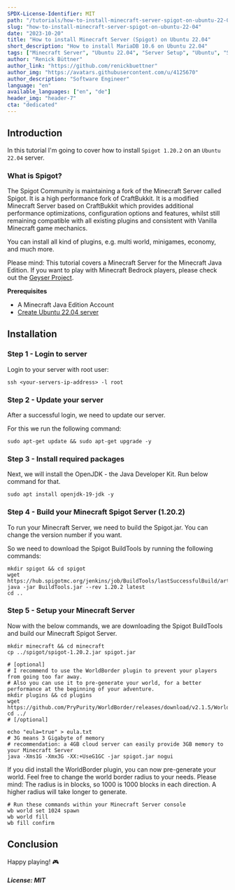 ```yaml
---
SPDX-License-Identifier: MIT
path: "/tutorials/how-to-install-minecraft-server-spigot-on-ubuntu-22-04"
slug: "how-to-install-minecraft-server-spigot-on-ubuntu-22-04"
date: "2023-10-20"
title: "How to install Minecraft Server (Spigot) on Ubuntu 22.04"
short_description: "How to install MariaDB 10.6 on Ubuntu 22.04"
tags: ["Minecraft Server", "Ubuntu 22.04", "Server Setup", "Ubuntu", "Spigot"]
author: "Renick Büttner"
author_link: "https://github.com/renickbuettner"
author_img: "https://avatars.githubusercontent.com/u/4125670"
author_description: "Software Engineer"
language: "en"
available_languages: ["en", "de"]
header_img: "header-7"
cta: "dedicated"
---
```


## Introduction

In this tutorial I'm going to cover how to install `Spigot 1.20.2` on an `Ubuntu 22.04` server. 

### What is Spigot?

The Spigot Community is maintaining a fork of the Minecraft Server called Spigot. 
It is a high performance fork of CraftBukkit. 
It is a modified Minecraft Server based on CraftBukkit which provides additional performance optimizations, 
configuration options and features, whilst still remaining compatible with all existing plugins and consistent with 
Vanilla Minecraft game mechanics.

You can install all kind of plugins, e.g. multi world, minigames, economy, and much more.

Please mind: This tutorial covers a Minecraft Server for the Minecraft Java Edition.
If you want to play with Minecraft Bedrock players, please check out the [Geyser Project](https://geysermc.org/).


**Prerequisites**

* A Minecraft Java Edition Account
* [Create Ubuntu 22.04 server](https://docs.hetzner.com/cloud/servers/getting-started/creating-a-server/)


## Installation

### Step 1 - Login to server

Login to your server with root user:

```shell
ssh <your-servers-ip-address> -l root
```

### Step 2 - Update your server

After a successful login, we need to update our server.

For this we run the following command:

```shell
sudo apt-get update && sudo apt-get upgrade -y
```

### Step 3 - Install required packages

Next, we will install the OpenJDK - the Java Developer Kit. Run below command for that.

```shell
sudo apt install openjdk-19-jdk -y
```

### Step 4 - Build your Minecraft Spigot Server (1.20.2)

To run your Minecraft Server, we need to build the Spigot.jar. 
You can change the version number if you want.

So we need to download the Spigot BuildTools by running the following commands:

```shell
mkdir spigot && cd spigot
wget https://hub.spigotmc.org/jenkins/job/BuildTools/lastSuccessfulBuild/artifact/target/BuildTools.jar
java -jar BuildTools.jar --rev 1.20.2 latest
cd ..
```

### Step 5 - Setup your Minecraft Server

Now with the below commands, we are downloading the Spigot BuildTools and build our Minecraft Spigot Server.

```shell
mkdir minecraft && cd minecraft
cp ../spigot/spigot-1.20.2.jar spigot.jar

# [optional]
# I recommend to use the WorldBorder plugin to prevent your players from going too far away.
# Also you can use it to pre-generate your world, for a better performance at the beginning of your adventure.
mkdir plugins && cd plugins
wget https://github.com/PryPurity/WorldBorder/releases/download/v2.1.5/WorldBorder.jar
cd ../
# [/optional]

echo "eula=true" > eula.txt
# 3G means 3 Gigabyte of memory
# recommendation: a 4GB cloud server can easily provide 3GB memory to your Minecraft Server
java -Xms1G -Xmx3G -XX:+UseG1GC -jar spigot.jar nogui
```

If you did install the WorldBorder plugin, you can now pre-generate your world. 
Feel free to change the world border radius to your needs. 
Please mind: The radius is in blocks, so 1000 is 1000 blocks in each direction. 
A higher radius will take longer to generate.

```shell
# Run these commands within your Minecraft Server console
wb world set 1024 spawn
wb world fill
wb fill confirm
```

## Conclusion

Happy playing! 🎮

##### License: MIT

<!--

Contributor's Certificate of Origin

By making a contribution to this project, I certify that:

(a) The contribution was created in whole or in part by me and I have
    the right to submit it under the license indicated in the file; or

(b) The contribution is based upon previous work that, to the best of my
    knowledge, is covered under an appropriate license and I have the
    right under that license to submit that work with modifications,
    whether created in whole or in part by me, under the same license
    (unless I am permitted to submit under a different license), as
    indicated in the file; or

(c) The contribution was provided directly to me by some other person
    who certified (a), (b) or (c) and I have not modified it.

(d) I understand and agree that this project and the contribution are
    public and that a record of the contribution (including all personal
    information I submit with it, including my sign-off) is maintained
    indefinitely and may be redistributed consistent with this project
    or the license(s) involved.

Signed-off-by: Renick Büttner (complains@renick.io)

-->
